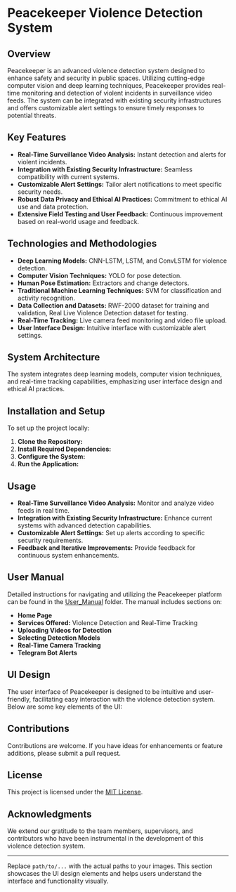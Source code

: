 # Peacekeeper Violence Detection System

## Overview
Peacekeeper is an advanced violence detection system designed to enhance safety and security in public spaces. Utilizing cutting-edge computer vision and deep learning techniques, Peacekeeper provides real-time monitoring and detection of violent incidents in surveillance video feeds. The system can be integrated with existing security infrastructures and offers customizable alert settings to ensure timely responses to potential threats.

## Key Features
- **Real-Time Surveillance Video Analysis:** Instant detection and alerts for violent incidents.
- **Integration with Existing Security Infrastructure:** Seamless compatibility with current systems.
- **Customizable Alert Settings:** Tailor alert notifications to meet specific security needs.
- **Robust Data Privacy and Ethical AI Practices:** Commitment to ethical AI use and data protection.
- **Extensive Field Testing and User Feedback:** Continuous improvement based on real-world usage and feedback.

## Technologies and Methodologies
- **Deep Learning Models:** CNN-LSTM, LSTM, and ConvLSTM for violence detection.
- **Computer Vision Techniques:** YOLO for pose detection.
- **Human Pose Estimation:** Extractors and change detectors.
- **Traditional Machine Learning Techniques:** SVM for classification and activity recognition.
- **Data Collection and Datasets:** RWF-2000 dataset for training and validation, Real Live Violence Detection dataset for testing.
- **Real-Time Tracking:** Live camera feed monitoring and video file upload.
- **User Interface Design:** Intuitive interface with customizable alert settings.

## System Architecture
The system integrates deep learning models, computer vision techniques, and real-time tracking capabilities, emphasizing user interface design and ethical AI practices.

## Installation and Setup
To set up the project locally:

1. **Clone the Repository:**
2. **Install Required Dependencies:**
3. **Configure the System:**
4. **Run the Application:**

## Usage
- **Real-Time Surveillance Video Analysis:** Monitor and analyze video feeds in real time.
- **Integration with Existing Security Infrastructure:** Enhance current systems with advanced detection capabilities.
- **Customizable Alert Settings:** Set up alerts according to specific security requirements.
- **Feedback and Iterative Improvements:** Provide feedback for continuous system enhancements.

## User Manual
Detailed instructions for navigating and utilizing the Peacekeeper platform can be found in the [User_Manual](User_Manual) folder. The manual includes sections on:

- **Home Page**
- **Services Offered:** Violence Detection and Real-Time Tracking
- **Uploading Videos for Detection**
- **Selecting Detection Models**
- **Real-Time Camera Tracking**
- **Telegram Bot Alerts**

## UI Design
The user interface of Peacekeeper is designed to be intuitive and user-friendly, facilitating easy interaction with the violence detection system. Below are some key elements of the UI:

## Contributions
Contributions are welcome. If you have ideas for enhancements or feature additions, please submit a pull request.

## License
This project is licensed under the [MIT License](https://opensource.org/licenses/MIT).

## Acknowledgments
We extend our gratitude to the team members, supervisors, and contributors who have been instrumental in the development of this violence detection system.

---

Replace `path/to/...` with the actual paths to your images. This section showcases the UI design elements and helps users understand the interface and functionality visually.
